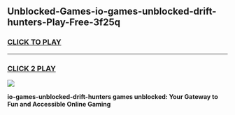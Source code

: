 
## Unblocked-Games-io-games-unblocked-drift-hunters-Play-Free-3f25q
<h3>
<a href="https://premium76.site?title=io-games-unblocked-drift-hunters&ref=18A1">CLICK TO PLAY</a></h3>
<hr>

<h3>
<a href="https://premium76.site?title=io-games-unblocked-drift-hunters&ref=18A1">CLICK 2 PLAY</a>
  
</h3>

<a href="https://premium76.site?title=io-games-unblocked-drift-hunters&ref=18A1"><img src="https://clearcache.store/games.png"></a>


**io-games-unblocked-drift-hunters games unblocked: Your Gateway to Fun and Accessible Online Gaming**
